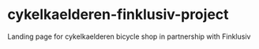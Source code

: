# cykelkaelderen-finklusiv-project
Landing page for cykelkaelderen bicycle shop in partnership with Finklusiv

